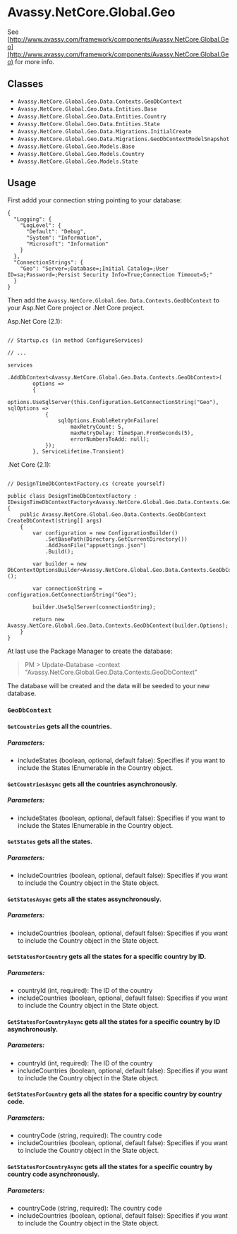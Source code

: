 # Avassy.NetCore.Global.Geo

See [http://www.avassy.com/framework/components/Avassy.NetCore.Global.Geo](http://www.avassy.com/framework/components/Avassy.NetCore.Global.Geo) for more info.

## Classes

- `Avassy.NetCore.Global.Geo.Data.Contexts.GeoDbContext`
- `Avassy.NetCore.Global.Geo.Data.Entities.Base`
- `Avassy.NetCore.Global.Geo.Data.Entities.Country`
- `Avassy.NetCore.Global.Geo.Data.Entities.State`
- `Avassy.NetCore.Global.Geo.Data.Migrations.InitialCreate`
- `Avassy.NetCore.Global.Geo.Data.Migrations.GeoDbContextModelSnapshot`
- `Avassy.NetCore.Global.Geo.Models.Base`
- `Avassy.NetCore.Global.Geo.Models.Country`
- `Avassy.NetCore.Global.Geo.Models.State`

## Usage

First addd your connection string pointing to your database:

```
{
  "Logging": {
    "LogLevel": {
      "Default": "Debug",
      "System": "Information",
      "Microsoft": "Information"
    }
  },
  "ConnectionStrings": {   
    "Geo": "Server=;Database=;Initial Catalog=;User ID=sa;Password=;Persist Security Info=True;Connection Timeout=5;"
  }
}
```

Then add the `Avassy.NetCore.Global.Geo.Data.Contexts.GeoDbContext` to your Asp.Net Core project or .Net Core project.

Asp.Net Core (2.1):

```

// Startup.cs (in method ConfigureServices)

// ...

services
	.AddDbContext<Avassy.NetCore.Global.Geo.Data.Contexts.GeoDbContext>(
		options =>
		{
			options.UseSqlServer(this.Configuration.GetConnectionString("Geo"), sqlOptions =>
			{
				sqlOptions.EnableRetryOnFailure(
					maxRetryCount: 5,
					maxRetryDelay: TimeSpan.FromSeconds(5),
					errorNumbersToAdd: null);
			});
		}, ServiceLifetime.Transient)
```

.Net Core (2.1):

```

// DesignTimeDbContextFactory.cs (create yourself)

public class DesignTimeDbContextFactory : IDesignTimeDbContextFactory<Avassy.NetCore.Global.Geo.Data.Contexts.GeoDbContext>
{
    public Avassy.NetCore.Global.Geo.Data.Contexts.GeoDbContext CreateDbContext(string[] args)
    {
        var configuration = new ConfigurationBuilder()
            .SetBasePath(Directory.GetCurrentDirectory())
            .AddJsonFile("appsettings.json")
            .Build();

        var builder = new DbContextOptionsBuilder<Avassy.NetCore.Global.Geo.Data.Contexts.GeoDbContext>();

        var connectionString = configuration.GetConnectionString("Geo");

        builder.UseSqlServer(connectionString);

        return new Avassy.NetCore.Global.Geo.Data.Contexts.GeoDbContext(builder.Options);
    }
}

```

At last use the Package Manager to create the database:

> PM > Update-Database -context "Avassy.NetCore.Global.Geo.Data.Contexts.GeoDbContext"

The database will be created and the data will be seeded to your new database.


### `GeoDbContext`

#### `GetCountries` gets all the countries.

##### Parameters:

- includeStates (boolean, optional, default false): Specifies if you want to include the States IEnumerable in the Country object.

#### `GetCountriesAsync` gets all the countries asynchronously.

##### Parameters:

- includeStates (boolean, optional, default false): Specifies if you want to include the States IEnumerable in the Country object.

#### `GetStates` gets all the states.

##### Parameters:

- includeCountries (boolean, optional, default false): Specifies if you want to include the Country object in the State object.

#### `GetStatesAsync` gets all the states assynchronously.

##### Parameters:

- includeCountries (boolean, optional, default false): Specifies if you want to include the Country object in the State object.

#### `GetStatesForCountry` gets all the states for a specific country by ID.

##### Parameters:

- countryId (int, required): The ID of the country
- includeCountries (boolean, optional, default false): Specifies if you want to include the Country object in the State object.

#### `GetStatesForCountryAsync` gets all the states for a specific country by ID asynchronously.

##### Parameters:

- countryId (int, required): The ID of the country
- includeCountries (boolean, optional, default false): Specifies if you want to include the Country object in the State object.

#### `GetStatesForCountry` gets all the states for a specific country by country code.

##### Parameters:

- countryCode (string, required): The country code
- includeCountries (boolean, optional, default false): Specifies if you want to include the Country object in the State object.

#### `GetStatesForCountryAsync` gets all the states for a specific country by country code asynchronously.

##### Parameters:

- countryCode (string, required): The country code
- includeCountries (boolean, optional, default false): Specifies if you want to include the Country object in the State object.

